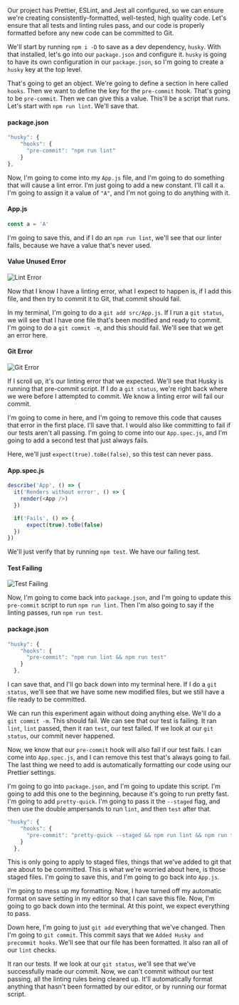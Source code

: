 Our project has Prettier, ESLint, and Jest all configured, so we can ensure we're creating consistently-formatted, well-tested, high quality code. Let's ensure that all tests and linting rules pass, and our code is properly formatted before any new code can be committed to Git.

We'll start by running `npm i -D` to save as a dev dependency, `husky`. With that installed, let's go into our `package.json` and configure it. `husky` is going to have its own configuration in our `package.json`, so I'm going to create a `husky` key at the top level.

That's going to get an object. We're going to define a section in here called `hooks`. Then we want to define the key for the `pre-commit` hook. That's going to be `pre-commit`. Then we can give this a value. This'll be a script that runs. Let's start with `npm run lint`. We'll save that.

#### package.json
```javascript
"husky": {
    "hooks": {
      "pre-commit": "npm run lint"
    }
},
```

Now, I'm going to come into my `App.js` file, and I'm going to do something that will cause a lint error. I'm just going to add a new constant. I'll call it `a`. I'm going to assign it a value of `"A"`, and I'm not going to do anything with it.

#### App.js
```javascript
const a = 'A'
```

I'm going to save this, and if I do an `npm run lint`, we'll see that our linter fails, because we have a value that's never used.

#### Value Unused Error
![Lint Error](http://res.cloudinary.com/dg3gyk0gu/image/upload/v1543563600/transcript-images/git-run-linting-tests-and-prettier-in-git-hooks-with-husky-run-error.png)

Now that I know I have a linting error, what I expect to happen is, if I add this file, and then try to commit it to Git, that commit should fail.

In my terminal, I'm going to do a `git add src/App.js`. If I run a `git status`, we will see that I have one file that's been modified and ready to commit. I'm going to do a `git commit -m`, and this should fail. We'll see that we get an error here.

#### Git Error
![Git Error](http://res.cloudinary.com/dg3gyk0gu/image/upload/v1543563601/transcript-images/git-run-linting-tests-and-prettier-in-git-hooks-with-husky-git-error.png)

If I scroll up, it's our linting error that we expected. We'll see that Husky is running that pre-commit script. If I do a `git status`, we're right back where we were before I attempted to commit. We know a linting error will fail our commit.

I'm going to come in here, and I'm going to remove this code that causes that error in the first place. I'll save that. I would also like committing to fail if our tests aren't all passing. I'm going to come into our `App.spec.js`, and I'm going to add a second test that just always fails.

Here, we'll just `expect(true).toBe(false)`, so this test can never pass.

#### App.spec.js
```javascript
describe('App', () => {
  it('Renders without error', () => {
    render(<App />)
  })

  if('Fails', () => {
      expect(true).toBe(false)
  })
})
```

We'll just verify that by running `npm test`. We have our failing test.

#### Test Failing
![Test Failing](http://res.cloudinary.com/dg3gyk0gu/image/upload/v1543563601/transcript-images/git-run-linting-tests-and-prettier-in-git-hooks-with-husky-test-fail.png)

Now, I'm going to come back into `package.json`, and I'm going to update this `pre-commit` script to run `npm run lint`. Then I'm also going to say if the linting passes, run `npm run test`.

#### package.json
```javascript
"husky": {
    "hooks": {
      "pre-commit": "npm run lint && npm run test"
    }
  },
```

I can save that, and I'll go back down into my terminal here. If I do a `git status`, we'll see that we have some new modified files, but we still have a file ready to be committed.

We can run this experiment again without doing anything else. We'll do a `git commit -m`. This should fail. We can see that our test is failing. It ran `lint`, `lint` passed, then it ran `test`, our test failed. If we look at our `git status`, our commit never happened.

Now, we know that our `pre-commit` hook will also fail if our test fails. I can come into `App.spec.js`, and I can remove this test that's always going to fail. The last thing we need to add is automatically formatting our code using our Prettier settings.

I'm going to go into `package.json`, and I'm going to update this script. I'm going to add this one to the beginning, because it's going to run pretty fast. I'm going to add `pretty-quick`. I'm going to pass it the `--staged` flag, and then use the double ampersands to run `lint`, and then `test` after that.

```javascript
"husky": {
    "hooks": {
      "pre-commit": "pretty-quick --staged && npm run lint && npm run test"
    }
  },
```

This is only going to apply to staged files, things that we've added to git that are about to be committed. This is what we're worried about here, is those staged files. I'm going to save this, and I'm going to go back into `App.js`.

I'm going to mess up my formatting. Now, I have turned off my automatic format on save setting in my editor so that I can save this file. Now, I'm going to go back down into the terminal. At this point, we expect everything to pass.

Down here, I'm going to just `git add` everything that we've changed. Then I'm going to `git commit`. This commit says that we `Added Husky and precommit hooks`. We'll see that our file has been formatted. It also ran all of our `lint` checks.

It ran our tests. If we look at our `git status`, we'll see that we've successfully made our commit. Now, we can't commit without our test passing, all the linting rules being cleared up. It'll automatically format anything that hasn't been formatted by our editor, or by running our format script.
